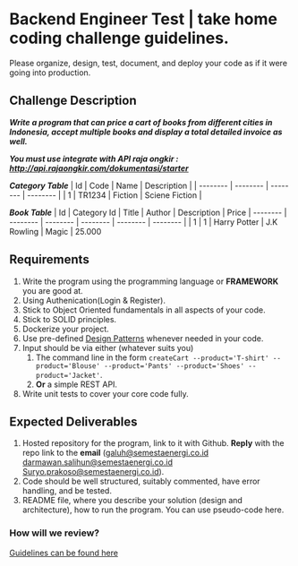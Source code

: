 # Backend Engineer Test | take home coding challenge guidelines.
Please organize, design, test, document, and deploy your code as if it were going into production.

## Challenge Description

***Write a program that can price a cart of books from different cities in Indonesia, accept multiple books and display a total detailed invoice as well.***

***You must use integrate with API raja ongkir : http://api.rajaongkir.com/dokumentasi/starter***

***Category Table***
| Id | Code | Name | Description |
| -------- | -------- | -------- |  -------- | 
| 1 | TR1234 | Fiction | Sciene Fiction |

***Book Table***
| Id | Category Id | Title | Author | Description | Price
| -------- | -------- | -------- |  -------- | -------- |  -------- | 
| 1 | 1 | Harry Potter | J.K Rowling | Magic | 25.000

## Requirements
1. Write the program using the programming language or **FRAMEWORK** you are good at.
1. Using Authenication(Login & Register).
1. Stick to Object Oriented fundamentals in all aspects of your code. 
1. Stick to SOLID principles.
1. Dockerize your project.
1. Use pre-defined [Design Patterns](https://en.wikipedia.org/wiki/Software_design_pattern) whenever needed in your code. 
1. Input should be via either (whatever suits you)
	1. The command line in the form `createCart --product='T-shirt' --product='Blouse' --product='Pants' --product='Shoes' --product='Jacket'`.
	1. **Or** a simple REST API.
1. Write unit tests to cover your core code fully.
  
## Expected Deliverables
1. Hosted repository for the program, link to it with Github. **Reply** with the repo link to the **email** (galuh@semestaenergi.co.id darmawan.salihun@semestaenergi.co.id Suryo.prakoso@semestaenergi.co.id).
1. Code should be well structured, suitably commented, have error handling, and be tested.
1. README file, where you describe your solution (design and architecture), how to run the program. You can use pseudo-code here.

 
### How will we review?
[Guidelines can be found here](README.md)
